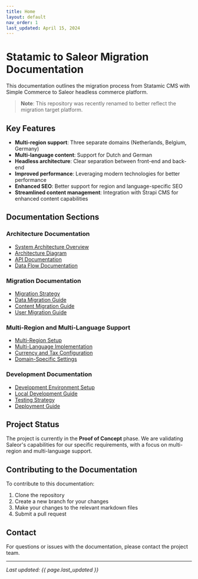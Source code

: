 ```yaml
---
title: Home
layout: default
nav_order: 1
last_updated: April 15, 2024
---
```


# Statamic to Saleor Migration Documentation

This documentation outlines the migration process from Statamic CMS with Simple Commerce to Saleor headless commerce platform.

> **Note**: This repository was recently renamed to better reflect the migration target platform.

## Key Features

- **Multi-region support**: Three separate domains (Netherlands, Belgium, Germany)
- **Multi-language content**: Support for Dutch and German
- **Headless architecture**: Clear separation between front-end and back-end
- **Improved performance**: Leveraging modern technologies for better performance
- **Enhanced SEO**: Better support for region and language-specific SEO
- **Streamlined content management**: Integration with Strapi CMS for enhanced content capabilities

## Documentation Sections

### Architecture Documentation

- [System Architecture Overview](architecture/)
- [Architecture Diagram](architecture/architecture-diagram)
- [API Documentation](architecture/api)
- [Data Flow Documentation](architecture/data-flow)

### Migration Documentation

- [Migration Strategy](migration/)
- [Data Migration Guide](migration/data-migration)
- [Content Migration Guide](migration/content-migration)
- [User Migration Guide](migration/user-migration)

### Multi-Region and Multi-Language Support

- [Multi-Region Setup](multi-region-language/)
- [Multi-Language Implementation](multi-region-language/multi-language)
- [Currency and Tax Configuration](multi-region-language/currency-tax)
- [Domain-Specific Settings](multi-region-language/domain-settings)

### Development Documentation

- [Development Environment Setup](development/)
- [Local Development Guide](development/local-development)
- [Testing Strategy](development/testing)
- [Deployment Guide](development/deployment)

## Project Status

The project is currently in the **Proof of Concept** phase. We are validating Saleor's capabilities for our specific requirements, with a focus on multi-region and multi-language support.

## Contributing to the Documentation

To contribute to this documentation:

1. Clone the repository
2. Create a new branch for your changes
3. Make your changes to the relevant markdown files
4. Submit a pull request

## Contact

For questions or issues with the documentation, please contact the project team.

---

*Last updated: {{ page.last_updated }}* 